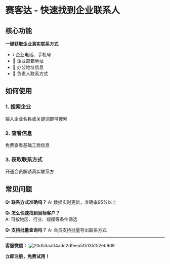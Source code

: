 # 赛客达 - 快速找到企业联系人

## 核心功能

**一键获取企业真实联系方式**
- 📞 企业电话、手机号
- 📧 企业邮箱地址  
- 🏢 办公地址信息
- 👤 负责人联系方式

## 如何使用

### 1. 搜索企业
输入企业名称或关键词即可搜索

### 2. 查看信息
免费查看基础工商信息

### 3. 获取联系方式
开通会员解锁真实联系方

## 常见问题

**Q: 联系方式准确吗？**
A: 数据实时更新，准确率95%以上

**Q: 怎么快速找到目标客户？**  
A: 可按地区、行业、规模等条件筛选

**Q: 支持批量查询吗？**
A: 会员支持批量导出联系方式

---

**客服微信：** ![20d53aa04adc2dfeea5fb135f52eb9d9](https://github.com/user-attachments/assets/f23dac1b-0082-4df9-bc23-71c501ab9a4c)

**立即注册，免费试用！**
